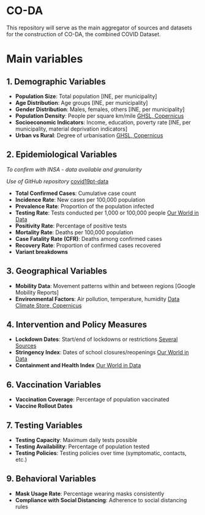 # CO-DA

This repository will serve as the main aggregator of sources and datasets for the construction of CO-DA, the combined COVID Dataset.

# Main variables

## 1. Demographic Variables
- **Population Size**: Total population [INE, per municipality]
- **Age Distribution**: Age groups [INE, per municipality]
- **Gender Distribution**: Males, females, others [INE, per municipality]
- **Population Density**: People per square km/mile [GHSL, Copernicus](https://human-settlement.emergency.copernicus.eu/ghs_pop2023.php)
- **Socioeconomic Indicators**: Income, education, poverty rate [INE, per municipality, material deprivation indicators]
- **Urban vs Rural**: Degree of urbanisation [GHSL, Copernicus](https://human-settlement.emergency.copernicus.eu/ghs_smod2023.php)

## 2. Epidemiological Variables 
_To confirm with INSA - data available and granularity_

_Use of GitHub repository_ [covid19pt-data](https://github.com/dssg-pt/covid19pt-data/blob/master/data_concelhos_new.csv)
- **Total Confirmed Cases**: Cumulative case count
- **Incidence Rate**: New cases per 100,000 population
- **Prevalence Rate**: Proportion of the population infected
- **Testing Rate**: Tests conducted per 1,000 or 100,000 people [Our World in Data](https://ourworldindata.org/explorers/covid?Metric=Tests&Interval=Cumulative&Relative+to+population=true&country=~PRT)
- **Positivity Rate**: Percentage of positive tests
- **Mortality Rate**: Deaths per 100,000 population
- **Case Fatality Rate (CFR)**: Deaths among confirmed cases
- **Recovery Rate**: Proportion of confirmed cases recovered
- **Variant breakdowns**

## 3. Geographical Variables
- **Mobility Data**: Movement patterns within and between regions [Google Mobility Reports]
- **Environmental Factors**: Air pollution, temperature, humidity [Data Climate Store, Copernicus](https://cds.climate.copernicus.eu)

## 4. Intervention and Policy Measures
- **Lockdown Dates**: Start/end of lockdowns or restrictions [Several Sources](https://www.consilium.europa.eu/pt/policies/coronavirus-pandemic/timeline/)
- **Stringency Index**: Dates of school closures/reopenings [Our World in Data](https://ourworldindata.org/explorers/covid?uniformYAxis=0&Metric=Stringency+index&Interval=Cumulative&Relative+to+population=true&country=~PRT)
- **Containment and Health Index** [Our World in Data](https://ourworldindata.org/grapher/covid-containment-and-health-index?tab=chart&country=~PRT)

## 6. Vaccination Variables
- **Vaccination Coverage**: Percentage of population vaccinated
- **Vaccine Rollout Dates**

## 7. Testing Variables
- **Testing Capacity**: Maximum daily tests possible
- **Testing Availability**: Percentage of population tested
- **Testing Policies**: Testing policies over time (symptomatic, contacts, etc.)

## 9. Behavioral Variables
- **Mask Usage Rate**: Percentage wearing masks consistently
- **Compliance with Social Distancing**: Adherence to social distancing rules

